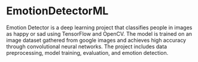 # EmotionDetectorML

Emotion Detector is a deep learning project that classifies people in images as happy or sad using TensorFlow and OpenCV. The model is trained on an image dataset gathered from google images and achieves high accuracy through convolutional neural networks. The project includes data preprocessing, model training, evaluation, and emotion detection.

